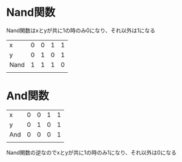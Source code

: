 # Nand関数

Nand関数はxとyが共に1の時のみ0になり、それ以外は1になる

|  |  |  |  |  |
|---|---|---|---|---|
|x  |0  |0  |1  |1  |
|y  |0  |1  |0  |1  |
|Nand  |1  |1  |1  |0  |
|  |  |  |  |  |

# And関数

|  |  |  |  |  |
|---|---|---|---|---|
|x  |0  |0  |1  |1  |
|y  |0  |1  |0  |1  |
|And  |0  |0  |0  |1  |
|  |  |  |  |  |

Nand関数の逆なのでxとyが共に1の時のみ1になり、それ以外は0になる
